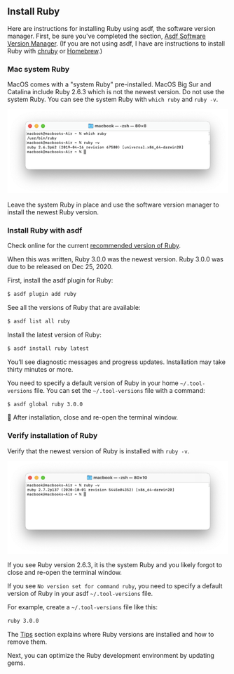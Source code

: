 ## Install Ruby

Here are instructions for installing Ruby using asdf, the software version manager. First, be sure you've completed the section, [Asdf Software Version Manager](/ruby/4.html). (If you are not using asdf, I have are instructions to install Ruby with [chruby](/ruby/12.html) or [Homebrew](/ruby/13.html).)

### Mac system Ruby

MacOS comes with a "system Ruby" pre-installed. MacOS Big Sur and Catalina include Ruby 2.6.3 which is not the newest version. Do not use the system Ruby. You can see the system Ruby with `which ruby` and `ruby -v`.

![](/assets/images/ruby/macos-system-ruby.png)

Leave the system Ruby in place and use the software version manager to install the newest Ruby version.

### Install Ruby with asdf

Check online for the current [recommended version of Ruby](http://www.ruby-lang.org/en/downloads/).

When this was written, Ruby 3.0.0 was the newest version. Ruby 3.0.0 was due to be released on Dec 25, 2020.

First, install the asdf plugin for Ruby:

```bash
$ asdf plugin add ruby
```

See all the versions of Ruby that are available:

```bash
$ asdf list all ruby
```

Install the latest version of Ruby:

```bash
$ asdf install ruby latest
```
You’ll see diagnostic messages and progress updates. Installation may take thirty minutes or more.

You need to specify a default version of Ruby in your home `~/.tool-versions` file. You can set the `~/.tool-versions` file with a command:

```bash
$ asdf global ruby 3.0.0
```

🚩 After installation, close and re-open the terminal window.

### Verify installation of Ruby

Verify that the newest version of Ruby is installed with `ruby -v`.

![](/assets/images/ruby/verify-ruby-install.png)

If you see Ruby version 2.6.3, it is the system Ruby and you likely forgot to close and re-open the terminal window.

If you see `No version set for command ruby`, you need to specify a default version of Ruby in your asdf `~/.tool-versions` file.

For example, create a `~/.tool-versions` file like this:

```bash
ruby 3.0.0
```

The [Tips](/ruby/19.html) section explains where Ruby versions are installed and how to remove them.

Next, you can optimize the Ruby development environment by updating gems.
